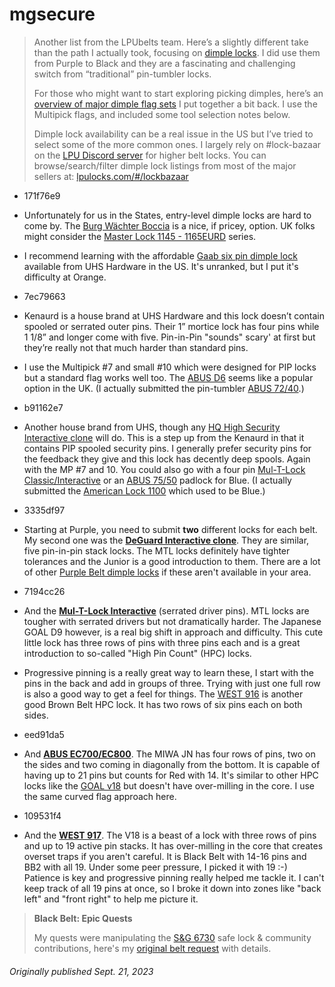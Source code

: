 # mgsecure

>Another list from the LPUbelts team. Here’s a slightly different take than the path I actually took, focusing on [dimple locks](/#/locks?tab=search&lockingMechanisms=Dimple). I did use them from Purple to Black and they are a fascinating and challenging switch from “traditional” pin-tumbler locks.
>
>For those who might want to start exploring picking dimples, here’s an [overview of major dimple flag sets](https://www.reddit.com/r/lockpicking/comments/teonid/dimple_lock_pick_set_info_comparison_multipick/) I put together a bit back. I use the Multipick flags, and included some tool selection notes below.
>
>Dimple lock availability can be a real issue in the US but I’ve tried to select some of the more common ones. I largely rely on #lock-bazaar on the [LPU Discord server](https://discord.com/invite/lockpicking) for higher belt locks. You can browse/search/filter dimple lock listings from most of the major sellers at: [lpulocks.com/#/lockbazaar](https://lpulocks.com/#/lockbazaar?lockingMechanisms=Dimple&sort=belt)

- 171f76e9
- Unfortunately for us in the States, entry-level dimple locks are hard to come by. The [Burg Wächter Boccia](/#/locks?id=171f76e9) is a nice, if pricey, option. UK folks might consider the [Master Lock 1145 - 1165EURD](/#/locks?id=237f29c9) series.
- I recommend learning with the affordable [Gaab six pin dimple lock](/#/locks?id=cd5acff8) available from UHS Hardware in the US. It's unranked, but I put it's difficulty at Orange. 

- 7ec79663
- Kenaurd is a house brand at UHS Hardware and this lock doesn’t contain spooled or serrated outer pins. Their 1” mortice lock has four pins while 1 1/8” and longer come with five. Pin-in-Pin "sounds" scary' at first but they’re really not that much harder than standard pins.
- I use the Multipick #7 and small #10 which were designed for PIP locks but a standard flag works well too. The [ABUS D6](/#/locks?id=f97700ff&name=ABUS_D6) seems like a popular option in the UK.  (I actually submitted the pin-tumbler [ABUS 72/40](/#/locks?id=74a00ae3&name=ABUS_72_40).)

- b91162e7
- Another house brand from UHS, though any [HQ High Security Interactive clone](/#/locks?id=c1d09460&name=Any_HQ_High_Security_Interactive_clone) will do. This is a step up from the Kenaurd in that it contains PIP spooled security pins. I generally prefer security pins for the feedback they give and this lock has decently deep spools. Again with the MP #7 and 10. You could also go with a four pin [Mul-T-Lock Classic/Interactive](/#/locks?id=aec0c82d&name=MulTLock_Classic) or an [ ABUS 75/50](/#/locks?id=9ec8706c&name=ABUS_75_50) padlock for Blue. (I actually submitted the [American Lock 1100](/#/locks?id=2ae1e0b8&name=American_Lock_1100___A1100) which used to be Blue.)

- 3335df97
- Starting at Purple, you need to submit **two** different locks for each belt. My second one was the [**DeGuard Interactive clone**](/#/locks?id=db4de1bb). They are similar, five pin-in-pin stack locks. The MTL locks definitely have tighter tolerances and the Junior is a good introduction to them. There are a lot of other [Purple Belt dimple locks](/#/locks?tab=Purple&lockingMechanisms=Dimple) if these aren't available in your area.

- 7194cc26
- And the [**Mul-T-Lock Interactive**](/#/locks?id=5c5701d7&name=MulTLock_Classic) (serrated driver pins). MTL locks are tougher with serrated drivers but not dramatically harder. The Japanese GOAL D9 however, is a real big shift in approach and difficulty. This cute little lock has three rows of pins with three pins each and is a great introduction to so-called "High Pin Count" (HPC) locks.
- Progressive pinning is a really great way to learn these, I start with the pins in the back and add in groups of three. Trying with just one full row is also a good way to get a feel for things. The [WEST 916](/#/locks?id=18e1f45b&name=WEST_916) is another good Brown Belt HPC lock. It has two rows of six pins each on both sides.

- eed91da5
- And [**ABUS EC700/EC800**](/#/locks?id=b29a8b44&name=ABUS_EC700). The MIWA JN has four rows of pins, two on the sides and two coming in diagonally from the bottom. It is capable of having up to 21 pins but counts for Red with 14. It's similar to other HPC locks like the [GOAL v18](/#/locks?id=9f613c4a) but doesn't have over-milling in the core. I use the same curved flag approach here.

- 109531f4
- And the [**WEST 917**](/#/locks?id=23437955&name=WEST_917). The V18 is a beast of a lock with three rows of pins and up to 19 active pin stacks. It has over-milling in the core that creates overset traps if you aren't careful. It is Black Belt with 14-16 pins and BB2 with all 19. Under some peer pressure, I picked it with 19 :-) Patience is key and progressive pinning really helped me tackle it. I can't keep track of all 19 pins at once, so I broke it down into zones like "back left" and "front right" to help me picture it.

>**Black Belt: Epic Quests**
>
>My quests were manipulating the [S&G 6730](/#/dials?id=ae84d433&name=Sargent__Greenleaf_6730) safe lock & community contributions, here's my [original belt request](https://www.reddit.com/r/mgsecure/comments/107iei3/black_belt_request/) with details.

###### *Originally published Sept. 21, 2023*